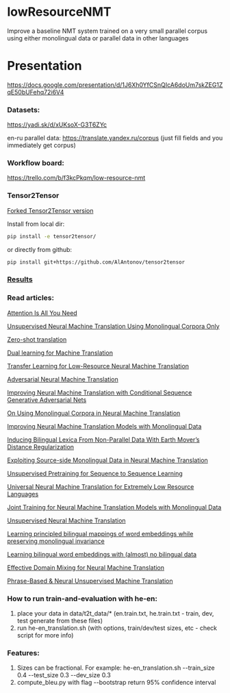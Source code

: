# lowResourceNMT
Improve a baseline NMT system trained on a very small parallel corpus using either monolingual data or parallel data in other languages

# Presentation
https://docs.google.com/presentation/d/1J6Xh0YfCSnQIcA6doUm7skZEG1ZqE50bUFehq72i6V4

### Datasets:
https://yadi.sk/d/xUKsoX-G3T6ZYc

en-ru parallel data: https://translate.yandex.ru/corpus
(just fill fields and you immediately get corpus)

### Workflow board:
https://trello.com/b/f3kcPkqm/low-resource-nmt

### Tensor2Tensor
[Forked Tensor2Tensor version](https://github.com/AlAntonov/tensor2tensor)

Install from local dir: 
 ```sh 
pip install -e tensor2tensor/
 ```
 
or directly from github:

 ```sh
pip install git+https://github.com/AlAntonov/tensor2tensor
 ```
### [Results](https://github.com/awant/lowResourceNMT/blob/master/Results.md)

### Read articles:
[Attention Is All You Need](https://arxiv.org/abs/1706.03762)

[Unsupervised Neural Machine Translation Using Monolingual Corpora Only](https://arxiv.org/pdf/1711.00043)

[Zero-shot translation](https://arxiv.org/pdf/1611.04558)

[Dual learning for Machine Translation](https://arxiv.org/abs/1611.00179)

[Transfer Learning for Low-Resource Neural Machine Translation](https://www.aclweb.org/anthology/D16-1163)

[Adversarial Neural Machine Translation](https://arxiv.org/abs/1704.06933)

[Improving Neural Machine Translation with Conditional Sequence Generative Adversarial Nets](https://arxiv.org/pdf/1703.04887)

[On Using Monolingual Corpora in Neural Machine Translation](http://arxiv.org/abs/1503.03535)

[Improving Neural Machine Translation Models with Monolingual Data](http://arxiv.org/abs/1511.06709)

[Inducing Bilingual Lexica From Non-Parallel Data With Earth Mover’s Distance Regularization](http://aclweb.org/anthology/C16-1300.pdf)

[Exploiting Source-side Monolingual Data in Neural Machine Translation](https://pdfs.semanticscholar.org/cf58/f472413073009134e24c466b5a7385a14126.pdf)

[Unsupervised Pretraining for Sequence to Sequence Learning](http://aclweb.org/anthology/D17-1039)

[Universal Neural Machine Translation for Extremely Low Resource Languages](https://arxiv.org/pdf/1802.05368.pdf)

[Joint Training for Neural Machine Translation Models with Monolingual Data](https://arxiv.org/pdf/1803.00353.pdf)

[Unsupervised Neural Machine Translation](https://arxiv.org/pdf/1710.11041v2.pdf)

[Learning principled bilingual mappings of word embeddings while
preserving monolingual invariance](https://aclweb.org/anthology/D16-1250)

[Learning bilingual word embeddings with (almost) no bilingual data](http://aclweb.org/anthology/P17-1042)

[Effective Domain Mixing for Neural Machine Translation](https://nlp.stanford.edu/pubs/pryzant2017wmt.pdf)

[Phrase-Based & Neural Unsupervised Machine Translation](https://arxiv.org/pdf/1804.07755.pdf)

### How to run train-and-evaluation with he-en:
1) place your data in data/t2t_data/* (en.train.txt, he.train.txt - train, dev, test generate from these files)
2) run he-en_translation.sh (with options, train/dev/test sizes, etc - check script for more info)

### Features:
1) Sizes can be fractional. For example: he-en_translation.sh --train_size 0.4 --test_size 0.3 --dev_size 0.3
2) compute_bleu.py with flag --bootstrap return 95% confidence interval
